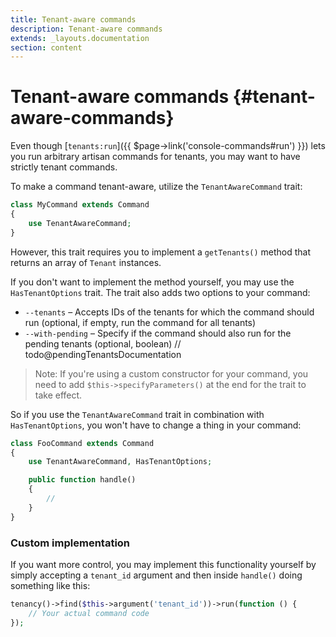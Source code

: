 ```yaml
---
title: Tenant-aware commands
description: Tenant-aware commands
extends: _layouts.documentation
section: content
---
```


# Tenant-aware commands {#tenant-aware-commands}

Even though [`tenants:run`]({{ $page->link('console-commands#run') }}) lets you run arbitrary artisan commands for tenants, you may want to have strictly tenant commands.

To make a command tenant-aware, utilize the `TenantAwareCommand` trait:
```php
class MyCommand extends Command
{
    use TenantAwareCommand;
}
```

However, this trait requires you to implement a `getTenants()` method that returns an array of `Tenant` instances.

If you don't want to implement the method yourself, you may use the `HasTenantOptions` trait. The trait also adds two options to your command:

- `--tenants` – Accepts IDs of the tenants for which the command should run (optional, if empty, run the command for all tenants)
- `--with-pending` – Specify if the command should also run for the pending tenants (optional, boolean) // todo@pendingTenantsDocumentation

> Note: If you're using a custom constructor for your command, you need to add `$this->specifyParameters()` at the end for the trait to take effect.

So if you use the `TenantAwareCommand` trait in combination with `HasTenantOptions`, you won't have to change a thing in your command:

```php
class FooCommand extends Command
{
    use TenantAwareCommand, HasTenantOptions;

    public function handle()
    {
        //
    }
}
```

### Custom implementation

If you want more control, you may implement this functionality yourself by simply accepting a `tenant_id` argument and then inside `handle()` doing something like this:
```php
tenancy()->find($this->argument('tenant_id'))->run(function () {
    // Your actual command code
});
```
